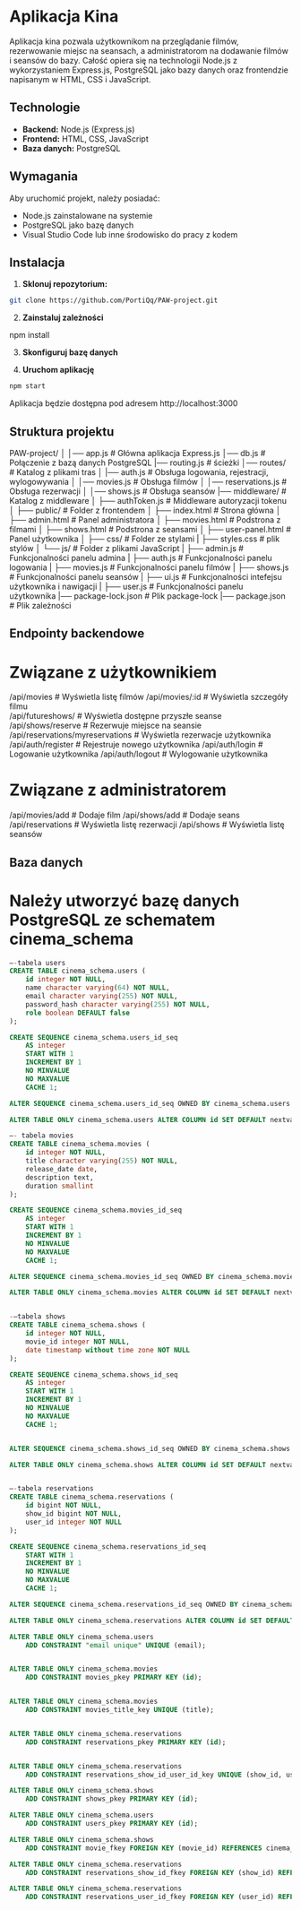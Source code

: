 # Aplikacja Kina

Aplikacja kina pozwala użytkownikom na przeglądanie filmów, rezerwowanie miejsc na seansach, a administratorom na dodawanie filmów i seansów do bazy. Całość opiera się na technologii Node.js z wykorzystaniem Express.js, PostgreSQL jako bazy danych oraz frontendzie napisanym w HTML, CSS i JavaScript.

## Technologie

- **Backend:** Node.js (Express.js)
- **Frontend:** HTML, CSS, JavaScript
- **Baza danych:** PostgreSQL

## Wymagania

Aby uruchomić projekt, należy posiadać:

- Node.js zainstalowane na systemie
- PostgreSQL jako bazę danych
- Visual Studio Code lub inne środowisko do pracy z kodem

## Instalacja

1. **Sklonuj repozytorium:**

```bash
git clone https://github.com/PortiQq/PAW-project.git
```

2. **Zainstaluj zależności**

npm install 

3. **Skonfiguruj bazę danych**

4. **Uruchom aplikację**

```bash
npm start
```

Aplikacja będzie dostępna pod adresem http://localhost:3000

## Struktura projektu
PAW-project/
│
│── app.js                # Główna aplikacja Express.js
│── db.js                 # Połączenie z bazą danych PostgreSQL
|── routing.js            # ścieżki 
│── routes/               # Katalog z plikami tras
│   |── auth.js           # Obsługa logowania, rejestracji, wylogowywania
│   │── movies.js         # Obsługa filmów
│   │── reservations.js   # Obsługa rezerwacji
│   │── shows.js          # Obsługa seansów
|── middleware/           # Katalog z middleware
│   ├── authToken.js      # Middleware autoryzacji tokenu
│
├── public/                # Folder z frontendem
│   ├── index.html         # Strona główna
│   ├── admin.html         # Panel administratora
│   ├── movies.html        # Podstrona z filmami
│   ├── shows.html         # Podstrona z seansami
│   ├── user-panel.html    # Panel użytkownika
│   ├── css/               # Folder ze stylami
|      ├── styles.css      # plik stylów
│   └── js/                # Folder z plikami JavaScript
|     ├── admin.js         # Funkcjonalności panelu admina
|     ├── auth.js          # Funkcjonalności panelu logowania
|     ├── movies.js        # Funkcjonalności panelu filmów
|     ├── shows.js         # Funkcjonalności panelu seansów
|     ├── ui.js            # Funkcjonalności intefejsu użytkownika i nawigacji
|     ├── user.js          # Funkcjonalności panelu użytkownika
|── package-lock.json      # Plik package-lock
|── package.json           # Plik zależności

## Endpointy backendowe

# Związane z użytkownikiem
/api/movies                      # Wyświetla listę filmów
/api/movies/:id                  # Wyświetla szczegóły filmu    
/api/futureshows/                # Wyświetla dostępne przyszłe seanse
/api/shows/reserve               # Rezerwuje miejsce na seansie
/api/reservations/myreservations # Wyświetla rezerwacje użytkownika
/api/auth/register               # Rejestruje nowego użytkownika
/api/auth/login                  # Logowanie użytkownika
/api/auth/logout                 # Wylogowanie użytkownika  
  
# Związane z administratorem
/api/movies/add                  # Dodaje film
/api/shows/add                   # Dodaje seans
/api/reservations                # Wyświetla listę rezerwacji
/api/shows                       # Wyświetla listę seansów


## Baza danych

# Należy utworzyć bazę danych PostgreSQL ze schematem cinema_schema

```SQL
–-tabela users
CREATE TABLE cinema_schema.users (
	id integer NOT NULL,
	name character varying(64) NOT NULL,
	email character varying(255) NOT NULL,
	password_hash character varying(255) NOT NULL,
	role boolean DEFAULT false
);

CREATE SEQUENCE cinema_schema.users_id_seq
	AS integer
	START WITH 1
	INCREMENT BY 1
	NO MINVALUE
	NO MAXVALUE
	CACHE 1;

ALTER SEQUENCE cinema_schema.users_id_seq OWNED BY cinema_schema.users.id;

ALTER TABLE ONLY cinema_schema.users ALTER COLUMN id SET DEFAULT nextval('cinema_schema.users_id_seq'::regclass);

–- tabela movies
CREATE TABLE cinema_schema.movies (
	id integer NOT NULL,
	title character varying(255) NOT NULL,
	release_date date,
	description text,
	duration smallint
);

CREATE SEQUENCE cinema_schema.movies_id_seq
	AS integer
	START WITH 1
	INCREMENT BY 1
	NO MINVALUE
	NO MAXVALUE
	CACHE 1;

ALTER SEQUENCE cinema_schema.movies_id_seq OWNED BY cinema_schema.movies.id;

ALTER TABLE ONLY cinema_schema.movies ALTER COLUMN id SET DEFAULT nextval('cinema_schema.movies_id_seq'::regclass);


-–tabela shows
CREATE TABLE cinema_schema.shows (
	id integer NOT NULL,
	movie_id integer NOT NULL,
	date timestamp without time zone NOT NULL
);

CREATE SEQUENCE cinema_schema.shows_id_seq
	AS integer
	START WITH 1
	INCREMENT BY 1
	NO MINVALUE
	NO MAXVALUE
	CACHE 1;


ALTER SEQUENCE cinema_schema.shows_id_seq OWNED BY cinema_schema.shows.id;

ALTER TABLE ONLY cinema_schema.shows ALTER COLUMN id SET DEFAULT nextval('cinema_schema.shows_id_seq'::regclass);


–-tabela reservations
CREATE TABLE cinema_schema.reservations (
	id bigint NOT NULL,
	show_id bigint NOT NULL,
	user_id integer NOT NULL
);

CREATE SEQUENCE cinema_schema.reservations_id_seq
	START WITH 1
	INCREMENT BY 1
	NO MINVALUE
	NO MAXVALUE
	CACHE 1;

ALTER SEQUENCE cinema_schema.reservations_id_seq OWNED BY cinema_schema.reservations.id;

ALTER TABLE ONLY cinema_schema.reservations ALTER COLUMN id SET DEFAULT nextval('cinema_schema.reservations_id_seq'::regclass);

ALTER TABLE ONLY cinema_schema.users
	ADD CONSTRAINT "email unique" UNIQUE (email);


ALTER TABLE ONLY cinema_schema.movies
	ADD CONSTRAINT movies_pkey PRIMARY KEY (id);


ALTER TABLE ONLY cinema_schema.movies
	ADD CONSTRAINT movies_title_key UNIQUE (title);


ALTER TABLE ONLY cinema_schema.reservations
	ADD CONSTRAINT reservations_pkey PRIMARY KEY (id);


ALTER TABLE ONLY cinema_schema.reservations
	ADD CONSTRAINT reservations_show_id_user_id_key UNIQUE (show_id, user_id);

ALTER TABLE ONLY cinema_schema.shows
	ADD CONSTRAINT shows_pkey PRIMARY KEY (id);

ALTER TABLE ONLY cinema_schema.users
	ADD CONSTRAINT users_pkey PRIMARY KEY (id);

ALTER TABLE ONLY cinema_schema.shows
	ADD CONSTRAINT movie_fkey FOREIGN KEY (movie_id) REFERENCES cinema_schema.movies(id) ON UPDATE CASCADE ON DELETE SET NULL;

ALTER TABLE ONLY cinema_schema.reservations
	ADD CONSTRAINT reservations_show_id_fkey FOREIGN KEY (show_id) REFERENCES cinema_schema.shows(id);

ALTER TABLE ONLY cinema_schema.reservations
	ADD CONSTRAINT reservations_user_id_fkey FOREIGN KEY (user_id) REFERENCES cinema_schema.users(id);

```



